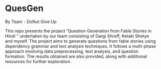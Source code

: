 # QuesGen

By 
Team - DoNut Give Up


This repo presents the project ”Question Generation from Fable Stories in Hindi ”
undertaken by our team consisting of Gargi Shroff, Ketaki Shetye and myself. The project aims to generate questions from fable stories using
dependency grammar and text analysis techniques. It follows a multi-phase approach involving data
preprocessing, text analysis, and question formation. The results obtained are also
provided, along with additional resources for further exploration.

